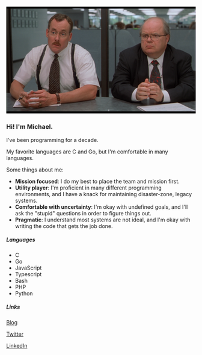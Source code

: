 ![title](./bobs.png)

### Hi! I'm Michael.

I've been programming for a decade.

My favorite languages are C and Go, but I'm comfortable in many languages.

Some things about me:

* **Mission focused**: I do my best to place the team and mission first.
* **Utility player**: I'm proficient in many different programming environments, and I have a knack for maintaining disaster-zone, legacy systems.
* **Comfortable with uncertainty**: I'm okay with undefined goals, and I'll ask the "stupid" questions in order to figure things out.
* **Pragmatic**: I understand most systems are not ideal, and I'm okay with writing the code that gets the job done.

##### Languages
* C
* Go
* JavaScript
* Typescript
* Bash
* PHP
* Python

##### Links
[Blog](https://michaelspangler.io)

[Twitter](https://twitter.com/failbottt)

[LinkedIn](https://www.linkedin.com/in/michael-spangler-12413b1aa/)
